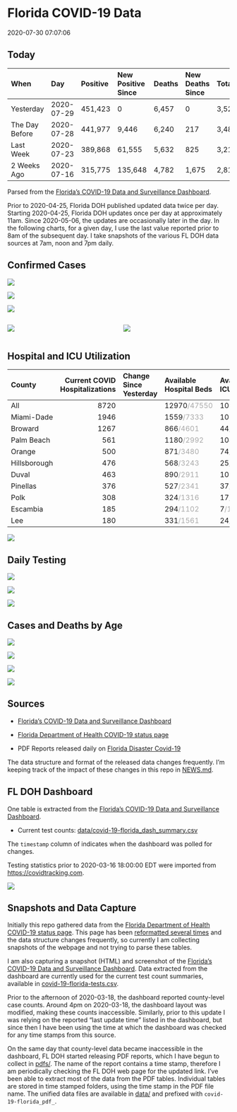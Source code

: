 Florida COVID-19 Data
================
2020-07-30 07:07:06

## Today

| When           | Day        | Positive | New Positive Since | Deaths | New Deaths Since | Total     |
| :------------- | :--------- | :------- | :----------------- | :----- | :--------------- | :-------- |
| Yesterday      | 2020-07-29 | 451,423  | 0                  | 6,457  | 0                | 3,526,765 |
| The Day Before | 2020-07-28 | 441,977  | 9,446              | 6,240  | 217              | 3,480,299 |
| Last Week      | 2020-07-23 | 389,868  | 61,555             | 5,632  | 825              | 3,210,942 |
| 2 Weeks Ago    | 2020-07-16 | 315,775  | 135,648            | 4,782  | 1,675            | 2,815,618 |

Parsed from the [Florida’s COVID-19 Data and Surveillance
Dashboard](https://fdoh.maps.arcgis.com/apps/opsdashboard/index.html#/8d0de33f260d444c852a615dc7837c86).

Prior to 2020-04-25, Florida DOH published updated data twice per day.
Starting 2020-04-25, Florida DOH updates once per day at approximately
11am. Since 2020-05-06, the updates are occasionally later in the day.
In the following charts, for a given day, I use the last value reported
prior to 8am of the subsequent day. I take snapshots of the various FL
DOH data sources at 7am, noon and 7pm daily.

## Confirmed Cases

![](plots/covid-19-florida-daily-test-changes.png)

![](plots/covid-19-florida-deaths-by-day.png)

![](plots/covid-19-florida-county-top-6.png)

<div class="columns">

<div class="column is-full-mobile">

![](plots/covid-19-florida-testing.png)

</div>

<div class="column is-full-mobile">

![](plots/covid-19-florida-total-positive.png)

</div>

</div>

## Hospital and ICU Utilization

| County       | Current COVID Hospitalizations | Change Since Yesterday | Available Hospital Beds                      | Available ICU Beds                         |
| :----------- | -----------------------------: | :--------------------- | :------------------------------------------- | :----------------------------------------- |
| All          |                           8720 |                        | 12970<span style="color: #aaa">/47550</span> | 1009<span style="color: #aaa">/5192</span> |
| Miami-Dade   |                           1946 |                        | 1559<span style="color: #aaa">/7333</span>   | 108<span style="color: #aaa">/894</span>   |
| Broward      |                           1267 |                        | 866<span style="color: #aaa">/4601</span>    | 44<span style="color: #aaa">/485</span>    |
| Palm Beach   |                            561 |                        | 1180<span style="color: #aaa">/2992</span>   | 104<span style="color: #aaa">/319</span>   |
| Orange       |                            500 |                        | 871<span style="color: #aaa">/3480</span>    | 74<span style="color: #aaa">/298</span>    |
| Hillsborough |                            476 |                        | 568<span style="color: #aaa">/3243</span>    | 25<span style="color: #aaa">/361</span>    |
| Duval        |                            463 |                        | 890<span style="color: #aaa">/2911</span>    | 108<span style="color: #aaa">/333</span>   |
| Pinellas     |                            376 |                        | 527<span style="color: #aaa">/2341</span>    | 37<span style="color: #aaa">/263</span>    |
| Polk         |                            308 |                        | 324<span style="color: #aaa">/1316</span>    | 17<span style="color: #aaa">/138</span>    |
| Escambia     |                            185 |                        | 294<span style="color: #aaa">/1102</span>    | 7<span style="color: #aaa">/134</span>     |
| Lee          |                            180 |                        | 331<span style="color: #aaa">/1561</span>    | 24<span style="color: #aaa">/117</span>    |

![](plots/covid-19-florida-icu-usage.png)

## Daily Testing

![](plots/covid-19-florida-tests-per-case.png)

<!-- ![](plots/covid-19-florida-change-new-cases.png) -->

![](plots/covid-19-florida-tests-percent-positive.png)

![](plots/covid-19-florida-test-and-case-growth.png)

## Cases and Deaths by Age

![](plots/covid-19-florida-weekly-events-by-age.png)

![](plots/covid-19-florida-age.png)

![](plots/covid-19-florida-age-deaths.png)

![](plots/covid-19-florida-age-sex.png)

## Sources

  - [Florida’s COVID-19 Data and Surveillance
    Dashboard](https://fdoh.maps.arcgis.com/apps/opsdashboard/index.html#/8d0de33f260d444c852a615dc7837c86)

  - [Florida Department of Health COVID-19 status
    page](http://www.floridahealth.gov/diseases-and-conditions/COVID-19/)

  - PDF Reports released daily on [Florida Disaster
    Covid-19](http://www.floridahealth.gov/diseases-and-conditions/COVID-19/)

The data structure and format of the released data changes frequently.
I’m keeping track of the impact of these changes in this repo in
[NEWS.md](NEWS.md).

## FL DOH Dashboard

One table is extracted from the [Florida’s COVID-19 Data and
Surveillance
Dashboard](https://fdoh.maps.arcgis.com/apps/opsdashboard/index.html#/8d0de33f260d444c852a615dc7837c86).

  - Current test counts:
    [data/covid-19-florida\_dash\_summary.csv](data/covid-19-florida_dash_summary.csv)

The `timestamp` column of indicates when the dashboard was polled for
changes.

Testing statistics prior to 2020-03-16 18:00:00 EDT were imported from
<https://covidtracking.com>.

![](screenshots/fodh_maps_arcgis_com__apps__opsdashboard.png)

## Snapshots and Data Capture

Initially this repo gathered data from the [Florida Department of Health
COVID-19 status
page](http://www.floridahealth.gov/diseases-and-conditions/COVID-19/).
This page has been [reformatted several
times](screenshots/floridahealth_gov__diseases-and-conditions__COVID-19.png)
and the data structure changes frequently, so currently I am collecting
snapshots of the webpage and not trying to parse these tables.

I am also capturing a snapshot (HTML) and screenshot of the [Florida’s
COVID-19 Data and Surveillance
Dashboard](https://fdoh.maps.arcgis.com/apps/opsdashboard/index.html#/8d0de33f260d444c852a615dc7837c86).
Data extracted from the dashboard are currently used for the current
test count summaries, available in
[covid-19-florida-tests.csv](covid-19-florida-tests.csv).

Prior to the afternoon of 2020-03-18, the dashboard reported
county-level case counts. Around 4pm on 2020-03-18, the dashboard layout
was modified, making these counts inaccessible. Similarly, prior to this
update I was relying on the reported “last update time” listed in the
dashboard, but since then I have been using the time at which the
dashboard was checked for any time stamps from this source.

On the same day that county-level data became inaccessible in the
dashboard, FL DOH started releasing PDF reports, which I have begun to
collect in [pdfs/](pdfs/). The name of the report contains a time stamp,
therefore I am periodically checking the FL DOH web page for the updated
link. I’ve been able to extract most of the data from the PDF tables.
Individual tables are stored in time stamped folders, using the time
stamp in the PDF file name. The unified data files are available in
[data/](data/) and prefixed with `covid-19-florida_pdf_`.
